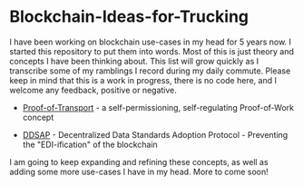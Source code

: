 # Blockchain-Ideas-for-Trucking

I have been working on blockchain use-cases in my head for 5 years now. I started this repository to put them into words. Most of this is just theory and concepts I have been thinking about. This list will grow quickly as I transcribe some of my ramblings I record during my daily commute. Please keep in mind that this is a work in progress, there is no code here, and I welcome any feedback, positive or negative. 

- [Proof-of-Transport](https://github.com/mkjohnson/Blockchain-Ideas-for-Trucking/blob/master/Proof-of-Transport.md) - a self-permissioning, self-regulating Proof-of-Work concept

- [DDSAP](https://github.com/mkjohnson/Blockchain-Ideas-for-Trucking/blob/master/DDSAP.md) - Decentralized Data Standards Adoption Protocol - Preventing the "EDI-ification" of the blockchain

I am going to keep expanding and refining these concepts, as well as adding some more use-cases I have in my head. More to come soon!
